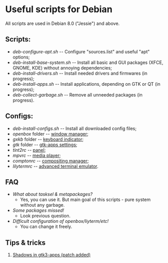 # Useful scripts for Debian #
All scripts are used in Debian 8.0 ("Jessie") and above.

## Scripts: ##
* *deb-configure-apt.sh* -- Configure "sources.list" and useful "apt" options;
* *deb-install-base-system.sh* -- Install all basic and GUI packages (XFCE, GNOME, KDE) without annoying dependencies;
* *deb-install-drivers.sh* -- Install needed drivers and firmwares (in progress);
* *deb-install-apps.sh* -- Install applications, depending on GTK or QT (in progress);
* *deb-collect-garbage.sh* -- Remove all unneeded packages (in progress).

## Configs: ##
* *deb-install-configs.sh* -- Install all downloaded config files;
* *openbox* folder -- [window manager](http://openbox.org/wiki/Main_Page);
* *gxkb* folder -- [keyboard indicator](http://sourceforge.net/projects/gxkb);
* *gtk* folder -- [gtk-apps settings](http://www.gtk.org);
* *tint2rc* -- [panel](https://gitlab.com/o9000/tint2);
* *mpvrc* -- [media player](http://mpv.io);
* *comptonrc* -- [compositing manager](https://github.com/chjj/compton);
* *lilytermrc* -- [advanced terminal emulator](http://lilyterm.luna.com.tw).

## FAQ ##
* *What about tasksel & metapackages?*
  - Yes, you can use it. But main goal of this scripts - pure system without any garbage.
* *Some packages missed!*
  - Look previous question.
* *Difficult configuration of openbox/liyterm/etc!*
  - You can change it freely.

## Tips & tricks ##
1. [Shadows in gtk3-apps (patch added)](http://bbs.archbang.org/viewtopic.php?id=4908)
